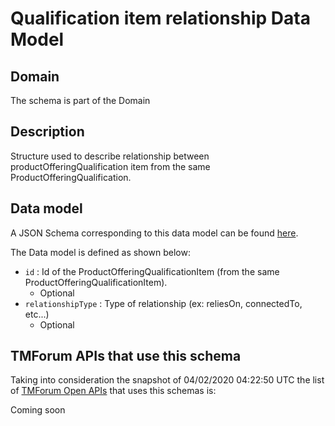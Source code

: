 # Qualification item relationship Data Model

## Domain

The  schema is part of the  Domain

## Description

Structure used to describe relationship between productOfferingQualification item from the same ProductOfferingQualification.

## Data model

A JSON Schema corresponding to this data model can be found
[here](https://github.com/tmforum-rand/schemas/blob/candidates/Product/QualificationItemRelationship.schema.json).

The Data model is defined as shown below:
- `id` : Id of the ProductOfferingQualificationItem (from the same ProductOfferingQualificationItem).
  - Optional
- `relationshipType` : Type of relationship (ex: reliesOn, connectedTo, etc...)
  - Optional




## TMForum APIs that use this schema

Taking into consideration the snapshot of 04/02/2020 04:22:50 UTC the list of [TMForum Open APIs](https://www.tmforum.org/open-apis/) that uses this schemas is:

Coming soon
